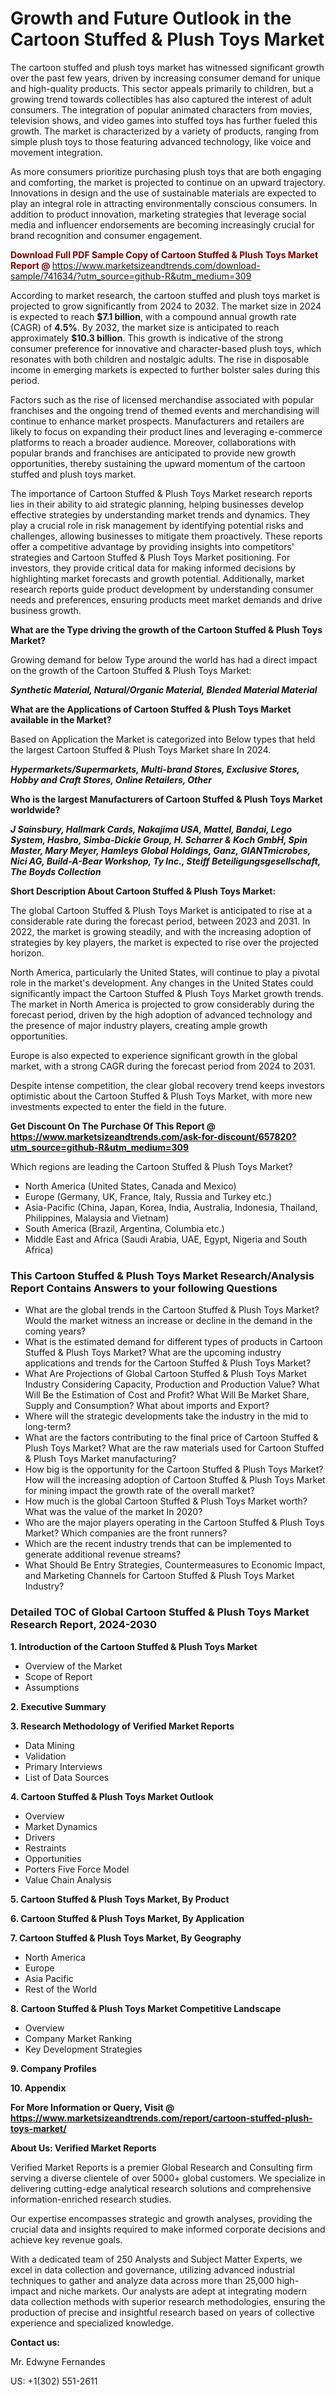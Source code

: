 <h1>Growth and Future Outlook in the Cartoon Stuffed & Plush Toys Market</h1>    <p>The cartoon stuffed and plush toys market has witnessed significant growth over the past few years, driven by increasing consumer demand for unique and high-quality products. This sector appeals primarily to children, but a growing trend towards collectibles has also captured the interest of adult consumers. The integration of popular animated characters from movies, television shows, and video games into stuffed toys has further fueled this growth. The market is characterized by a variety of products, ranging from simple plush toys to those featuring advanced technology, like voice and movement integration.</p>        <p>As more consumers prioritize purchasing plush toys that are both engaging and comforting, the market is projected to continue on an upward trajectory. Innovations in design and the use of sustainable materials are expected to play an integral role in attracting environmentally conscious consumers. In addition to product innovation, marketing strategies that leverage social media and influencer endorsements are becoming increasingly crucial for brand recognition and consumer engagement.</p>        <p><strong><span style="color: #800000;">Download Full PDF Sample Copy of Cartoon Stuffed & Plush Toys Market Report @</span>&nbsp;</strong><a href="https://www.marketsizeandtrends.com/download-sample/741634/?utm_source=github-R&amp;utm_medium=309">https://www.marketsizeandtrends.com/download-sample/741634/?utm_source=github-R&amp;utm_medium=309</a></p>        <p>According to market research, the cartoon stuffed and plush toys market is projected to grow significantly from 2024 to 2032. The market size in 2024 is expected to reach <strong>$7.1 billion</strong>, with a compound annual growth rate (CAGR) of <strong>4.5%</strong>. By 2032, the market size is anticipated to reach approximately <strong>$10.3 billion</strong>. This growth is indicative of the strong consumer preference for innovative and character-based plush toys, which resonates with both children and nostalgic adults. The rise in disposable income in emerging markets is expected to further bolster sales during this period.</p>        <p>Factors such as the rise of licensed merchandise associated with popular franchises and the ongoing trend of themed events and merchandising will continue to enhance market prospects. Manufacturers and retailers are likely to focus on expanding their product lines and leveraging e-commerce platforms to reach a broader audience. Moreover, collaborations with popular brands and franchises are anticipated to provide new growth opportunities, thereby sustaining the upward momentum of the cartoon stuffed and plush toys market.</p></p><p>The importance of&nbsp;Cartoon Stuffed & Plush Toys Market research reports lies in their ability to aid strategic planning, helping businesses develop effective strategies by understanding market trends and dynamics. They play a crucial role in risk management by identifying potential risks and challenges, allowing businesses to mitigate them proactively. These reports offer a competitive advantage by providing insights into competitors' strategies and Cartoon Stuffed & Plush Toys Market positioning. For investors, they provide critical data for making informed decisions by highlighting market forecasts and growth potential. Additionally, market research reports guide product development by understanding consumer needs and preferences, ensuring products meet market demands and drive business growth.</p><p><strong>What are the&nbsp;Type driving the growth of the Cartoon Stuffed & Plush Toys Market?</strong></p><p id="" class="">Growing demand for below Type around the world has had a direct impact on the growth of the Cartoon Stuffed & Plush Toys Market:</p><em><strong>Synthetic Material, Natural/Organic Material, Blended Material Material</strong></em></p><strong>What are the&nbsp;Applications&nbsp;of Cartoon Stuffed & Plush Toys Market available in the Market?</strong></p><p id="" class="">Based on Application the Market is categorized into Below types that held the largest Cartoon Stuffed & Plush Toys Market share In 2024.</p><em><strong>Hypermarkets/Supermarkets, Multi-brand Stores, Exclusive Stores, Hobby and Craft Stores, Online Retailers, Other</strong></em></p><strong>Who is the largest Manufacturers of Cartoon Stuffed & Plush Toys Market worldwide?</strong></p><p><em><strong>J Sainsbury, Hallmark Cards, Nakajima USA, Mattel, Bandai, Lego System, Hasbro, Simba-Dickie Group, H. Scharrer & Koch GmbH, Spin Master, Mary Meyer, Hamleys Global Holdings, Ganz, GIANTmicrobes, Nici AG, Build-A-Bear Workshop, Ty Inc., Steiff Beteiligungsgesellschaft, The Boyds Collection</strong></em></p><p id="" class=""><strong>Short Description About Cartoon Stuffed & Plush Toys Market:</strong></p><p>The global Cartoon Stuffed & Plush Toys Market is anticipated to rise at a considerable rate during the forecast period, between 2023 and 2031. In 2022, the market is growing steadily, and with the increasing adoption of strategies by key players, the market is expected to rise over the projected horizon.</p><p>North America, particularly the United States, will continue to play a pivotal role in the market's development. Any changes in the United States could significantly impact the Cartoon Stuffed & Plush Toys Market growth trends. The market in North America is projected to grow considerably during the forecast period, driven by the high adoption of advanced technology and the presence of major industry players, creating ample growth opportunities.</p><p>Europe is also expected to experience significant growth in the global market, with a strong CAGR during the forecast period from 2024 to 2031.</p><p>Despite intense competition, the clear global recovery trend keeps investors optimistic about the Cartoon Stuffed & Plush Toys Market, with more new investments expected to enter the field in the future.</p><p id="" class=""><strong>Get Discount On The Purchase Of This Report @ <a href="https://www.marketsizeandtrends.com/ask-for-discount/657820?utm_source=github-R&utm_medium=309" target="_blank">https://www.marketsizeandtrends.com/ask-for-discount/657820?utm_source=github-R&utm_medium=309</a></strong></p>Which regions are leading the Cartoon Stuffed & Plush Toys Market?</p><ul><li>North America (United States, Canada and Mexico)</li><li>Europe (Germany, UK, France, Italy, Russia and Turkey etc.)</li><li>Asia-Pacific (China, Japan, Korea, India, Australia, Indonesia, Thailand, Philippines, Malaysia and Vietnam)</li><li>South America (Brazil, Argentina, Columbia etc.)</li><li>Middle East and Africa (Saudi Arabia, UAE, Egypt, Nigeria and South Africa)</li></ul><h3 id="" class="">This Cartoon Stuffed & Plush Toys Market Research/Analysis Report Contains Answers to your following Questions</h3><ul><li>What are the global trends in the Cartoon Stuffed & Plush Toys Market? Would the market witness an increase or decline in the demand in the coming years?</li><li>What is the estimated demand for different types of products in Cartoon Stuffed & Plush Toys Market? What are the upcoming industry applications and trends for the Cartoon Stuffed & Plush Toys Market?</li><li>What Are Projections of Global Cartoon Stuffed & Plush Toys Market Industry Considering Capacity, Production and Production Value? What Will Be the Estimation of Cost and Profit? What Will Be Market Share, Supply and Consumption? What about imports and Export?</li><li>Where will the strategic developments take the industry in the mid to long-term?</li><li>What are the factors contributing to the final price of Cartoon Stuffed & Plush Toys Market? What are the raw materials used for Cartoon Stuffed & Plush Toys Market manufacturing?</li><li>How big is the opportunity for the Cartoon Stuffed & Plush Toys Market? How will the increasing adoption of Cartoon Stuffed & Plush Toys Market for mining impact the growth rate of the overall market?</li><li>How much is the global Cartoon Stuffed & Plush Toys Market worth? What was the value of the market In 2020?</li><li>Who are the major players operating in the Cartoon Stuffed & Plush Toys Market? Which companies are the front runners?</li><li>Which are the recent industry trends that can be implemented to generate additional revenue streams?</li><li>What Should Be Entry Strategies, Countermeasures to Economic Impact, and Marketing Channels for Cartoon Stuffed & Plush Toys Market Industry?</li></ul><h3 id="" class="">Detailed TOC of Global Cartoon Stuffed & Plush Toys Market Research Report, 2024-2030</h3><p id="" class=""><strong>1. Introduction of the Cartoon Stuffed & Plush Toys Market</strong></p><ul><li>Overview of the Market</li><li>Scope of Report</li><li>Assumptions</li></ul><p id="" class=""><strong>2. Executive Summary</strong></p><p id="" class=""><strong>3. Research Methodology of Verified Market Reports</strong></p><ul><li>Data Mining</li><li>Validation</li><li>Primary Interviews</li><li>List of Data Sources</li></ul><p id="" class=""><strong>4. Cartoon Stuffed & Plush Toys Market Outlook</strong></p><ul><li>Overview</li><li>Market Dynamics</li><li>Drivers</li><li>Restraints</li><li>Opportunities</li><li>Porters Five Force Model</li><li>Value Chain Analysis</li></ul><p id="" class=""><strong>5. Cartoon Stuffed & Plush Toys Market, By Product</strong></p><p id="" class=""><strong>6. Cartoon Stuffed & Plush Toys Market, By Application</strong></p><p id="" class=""><strong>7. Cartoon Stuffed & Plush Toys Market, By Geography</strong></p><ul><li>North America</li><li>Europe</li><li>Asia Pacific</li><li>Rest of the World</li></ul><p id="" class=""><strong>8. Cartoon Stuffed & Plush Toys Market Competitive Landscape</strong></p><ul><li>Overview</li><li>Company Market Ranking</li><li>Key Development Strategies</li></ul><p id="" class=""><strong>9. Company Profiles</strong></p><p id="" class=""><strong>10. Appendix</strong></p><p id="" class=""><strong>For More Information or Query, Visit @ <a href="https://www.marketsizeandtrends.com/report/cartoon-stuffed-plush-toys-market/" target="_blank">https://www.marketsizeandtrends.com/report/cartoon-stuffed-plush-toys-market/</a></strong></p><p id="" class=""><strong>About Us: Verified Market Reports</strong></p><p id="" class="">Verified Market Reports is a premier Global Research and Consulting firm serving a diverse clientele of over 5000+ global customers. We specialize in delivering cutting-edge analytical research solutions and comprehensive information-enriched research studies.</p><p id="" class="">Our expertise encompasses strategic and growth analyses, providing the crucial data and insights required to make informed corporate decisions and achieve key revenue goals.</p><p id="" class="">With a dedicated team of 250 Analysts and Subject Matter Experts, we excel in data collection and governance, utilizing advanced industrial techniques to gather and analyze data across more than 25,000 high-impact and niche markets. Our analysts are adept at integrating modern data collection methods with superior research methodologies, ensuring the production of precise and insightful research based on years of collective experience and specialized knowledge.</p><p id="" class=""><strong>Contact us:</strong></p><p id="" class="">Mr. Edwyne Fernandes</p><p id="" class="">US: +1(302) 551-2611</p>